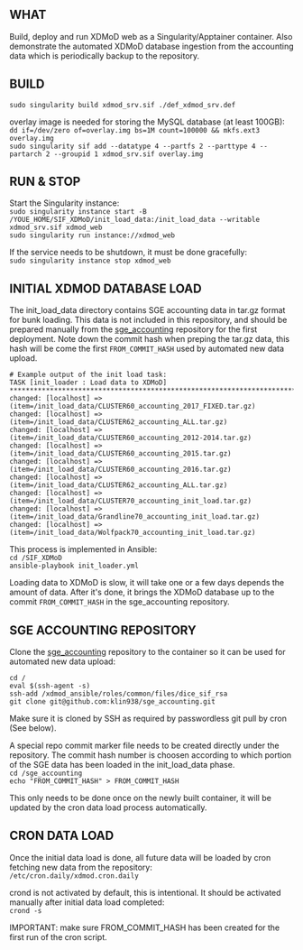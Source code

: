## WHAT
Build, deploy and run XDMoD web as a Singularity/Apptainer container. Also demonstrate the automated XDMoD database ingestion from the accounting data which is periodically backup to the repository.

## BUILD  
`sudo singularity build xdmod_srv.sif ./def_xdmod_srv.def`  

overlay image is needed for storing the MySQL database (at least 100GB):  
`dd if=/dev/zero of=overlay.img bs=1M count=100000 && mkfs.ext3 overlay.img`  
`sudo singularity sif add --datatype 4 --partfs 2 --parttype 4 --partarch 2 --groupid 1 xdmod_srv.sif overlay.img`

## RUN & STOP  
Start the Singularity instance:  
`sudo singularity instance start -B /YOUE_HOME/SIF_XDMoD/init_load_data:/init_load_data --writable xdmod_srv.sif xdmod_web`  
`sudo singularity run instance://xdmod_web`   

If the service needs to be shutdown, it must be done gracefully:    
`sudo singularity instance stop xdmod_web`   

## INITIAL XDMOD DATABASE LOAD  
The init_load_data directory contains SGE accounting data in tar.gz format for bunk loading. This data is not included in this repository, and should be prepared manually from the [sge_accounting](https://github.com/klin938/sge_accounting) repository for the first deployment. Note down the commit hash when preping the tar.gz data, this hash will be come the first `FROM_COMMIT_HASH` used by automated new data upload. 

```
# Example output of the init load task:
TASK [init_loader : Load data to XDMoD] *********************************************************************************************************************************************************
changed: [localhost] => (item=/init_load_data/CLUSTER60_accounting_2017_FIXED.tar.gz)
changed: [localhost] => (item=/init_load_data/CLUSTER62_accounting_ALL.tar.gz)
changed: [localhost] => (item=/init_load_data/CLUSTER60_accounting_2012-2014.tar.gz)
changed: [localhost] => (item=/init_load_data/CLUSTER60_accounting_2015.tar.gz)
changed: [localhost] => (item=/init_load_data/CLUSTER60_accounting_2016.tar.gz)
changed: [localhost] => (item=/init_load_data/CLUSTER62_accounting_ALL.tar.gz)
changed: [localhost] => (item=/init_load_data/CLUSTER70_accounting_init_load.tar.gz)
changed: [localhost] => (item=/init_load_data/Grandline70_accounting_init_load.tar.gz)
changed: [localhost] => (item=/init_load_data/Wolfpack70_accounting_init_load.tar.gz)
```

This process is implemented in Ansible:  
`cd /SIF_XDMoD`  
`ansible-playbook init_loader.yml`  

Loading data to XDMoD is slow, it will take one or a few days depends the amount of data. After it's done, it brings the XDMoD database up to the commit `FROM_COMMIT_HASH` in the sge_accounting repository. 

## SGE ACCOUNTING REPOSITORY  
Clone the [sge_accounting](https://github.com/klin938/sge_accounting) repository to the container so it can be used for automated new data upload:  
```
cd /
eval $(ssh-agent -s)
ssh-add /xdmod_ansible/roles/common/files/dice_sif_rsa  
git clone git@github.com:klin938/sge_accounting.git 
```

Make sure it is cloned by SSH as required by passwordless git pull by cron (See below).

A special repo commit marker file needs to be created directly under the repository. The commit hash number is choosen according to which portion of the SGE data has been loaded in the init_load_data phase.  
`cd /sge_accounting`  
`echo "FROM_COMMIT_HASH" > FROM_COMMIT_HASH`  

This only needs to be done once on the newly built container, it will be updated by the cron data load process automatically.

## CRON DATA LOAD  
Once the initial data load is done, all future data will be loaded by cron fetching new data from the repository:  
`/etc/cron.daily/xdmod.cron.daily`  

crond is not activated by default, this is intentional. It should be activated manually after initial data load completed:  
`crond -s`  

IMPORTANT: make sure FROM_COMMIT_HASH has been created for the first run of the cron script.

